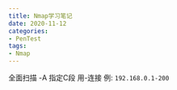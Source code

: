 ```yaml
---
title: Nmap学习笔记
date: 2020-11-12
categories:
- PenTest
tags:
- Nmap
---
```


全面扫描 -A
指定C段 用-连接 例: `192.168.0.1-200`

